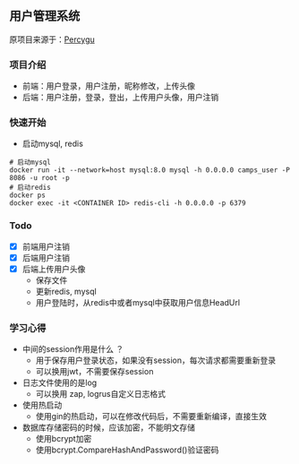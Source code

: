 ## 用户管理系统

原项目来源于：[Percygu](https://github.com/Percygu/user_system)

### 项目介绍

- 前端：用户登录，用户注册，昵称修改，上传头像
- 后端：用户注册，登录，登出，上传用户头像，用户注销

### 快速开始
- 启动mysql, redis
```shell
# 启动mysql
docker run -it --network=host mysql:8.0 mysql -h 0.0.0.0 camps_user -P 8086 -u root -p
# 启动redis
docker ps
docker exec -it <CONTAINER ID> redis-cli -h 0.0.0.0 -p 6379
```

### Todo

- [x] 前端用户注销
- [x] 后端用户注销
- [x] 后端上传用户头像
  - 保存文件
  - 更新redis, mysql
  - 用户登陆时，从redis中或者mysql中获取用户信息HeadUrl

### 学习心得

- 中间的session作用是什么 ？
  - 用于保存用户登录状态，如果没有session，每次请求都需要重新登录
  - 可以换用jwt，不需要保存session
- 日志文件使用的是log
  - 可以换用 zap, logrus自定义日志格式
- 使用热启动
  - 使用gin的热启动，可以在修改代码后，不需要重新编译，直接生效
- 数据库存储密码的时候，应该加密，不能明文存储
  - 使用bcrypt加密
  - 使用bcrypt.CompareHashAndPassword()验证密码

